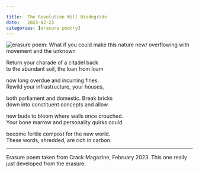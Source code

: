 ```yaml
---

title:  The Revolution Will Biodegrade
date:   2023-02-23
categories: [erasure poetry]
---
```


<img src="https://www.davidralphlewis.co.uk/assets/images/articles/2023/rewild.jpeg" alt="erasure poem: What if you could make this nature new/ overflowing with movement and the unknown" title="I don't make erasure poetry any more, I rewild newspapers" class="responsive"><br>

Return your charade of a citadel back    
to the abundant soil, the loan from loam   

now long overdue and incurring fines.    
Rewild your infrastructure, your houses,  

both parliament and domestic. Break bricks   
down into constituent concepts and allow   

new buds to bloom where walls once crouched.   
Your bone marrow and personality quirks could  

become fertile compost for the new world.   
These words, shredded, are rich in carbon.  

***

Erasure poem taken from Crack Magazine, February 2023. This one really just developed from the erasure. 
